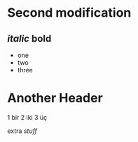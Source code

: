# Second modification
## *italic* **bold**
- one
- two
- three

# Another Header

1 bir
2 iki
3 üç

extra *stuff*


